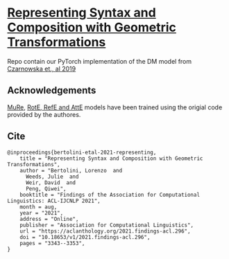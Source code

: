 # [Representing Syntax and Composition with Geometric Transformations](https://aclanthology.org/2021.findings-acl.296/)

Repo contain our PyTorch implementation of the DM model from [Czarnowska et., al 2019](https://aclanthology.org/W19-0408.pdf)

## Acknowledgements

[MuRe](https://github.com/ibalazevic/multirelational-poincare), [RotE, RefE and AttE](https://github.com/tensorflow/neural-structured-learning/tree/master/research/kg_hyp_emb) models have been trained using the origial code provided by the authores. 

## Cite
```
@inproceedings{bertolini-etal-2021-representing,
    title = "Representing Syntax and Composition with Geometric Transformations",
    author = "Bertolini, Lorenzo  and
      Weeds, Julie  and
      Weir, David  and
      Peng, Qiwei",
    booktitle = "Findings of the Association for Computational Linguistics: ACL-IJCNLP 2021",
    month = aug,
    year = "2021",
    address = "Online",
    publisher = "Association for Computational Linguistics",
    url = "https://aclanthology.org/2021.findings-acl.296",
    doi = "10.18653/v1/2021.findings-acl.296",
    pages = "3343--3353",
}
```

